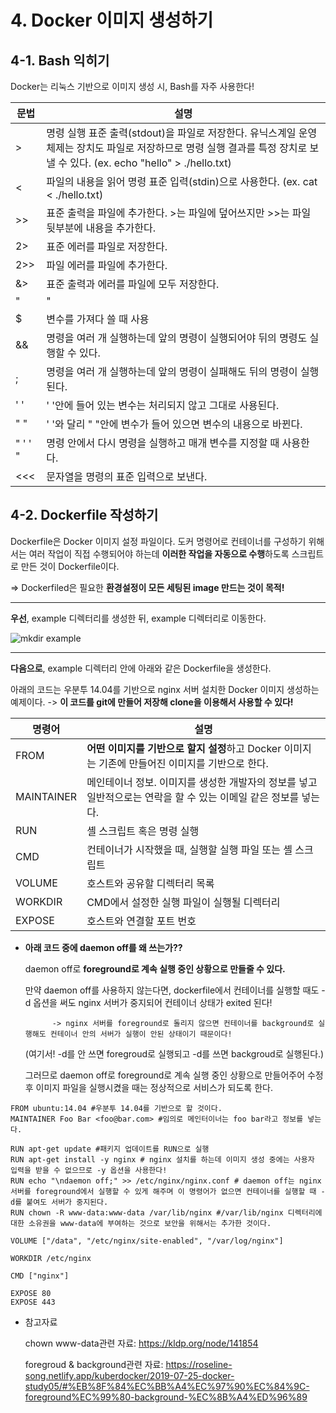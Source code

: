 # 4. Docker 이미지 생성하기

## 4-1. Bash 익히기

Docker는 리눅스 기반으로 이미지 생성 시, Bash를 자주 사용한다!

|문법|설명|
|---|----|
|>|명령 실행 표준 출력(stdout)을 파일로 저장한다. 유닉스계일 운영체제는 장치도 파일로 저장하므로 명령 실행 결과를 특정 장치로 보낼 수 있다. (ex. echo "hello" > ./hello.txt)|
|<|파일의 내용을 읽어 명령 표준 입력(stdin)으로 사용한다. (ex. cat < ./hello.txt)|
|>>|표준 출력을 파일에 추가한다. >는 파일에 덮어쓰지만 >>는 파일 뒷부분에 내용을 추가한다.|
|2>|표준 에러를 파일로 저장한다.|
|2>>|파일 에러를 파일에 추가한다.|
|&>|표준 출력과 에러를 파일에 모두 저장한다.|
|"|"|첫 번째 출력 값을 두 번째 명령에서 처리|
|$|변수를 가져다 쓸 때 사용|
|&&|명령을 여러 개 실행하는데 앞의 명령이 실행되어야 뒤의 명령도 실행할 수 있다.|
|;|명령을 여러 개 실행하는데 앞의 명령이 실패해도 뒤의 명령이 실행된다.|
|' '|' '안에 들어 있는 변수는 처리되지 않고 그대로 사용된다.|
|" "|' '와 달리 " "안에 변수가 들어 있으면 변수의 내용으로 바뀐다.|
|" ' ' "|명령 안에서 다시 명령을 실행하고 매개 변수를 지정할 때 사용한다.|
|<<<|문자열을 명령의 표준 입력으로 보낸다.|

## 4-2. Dockerfile 작성하기

Dockerfile은 Docker 이미지 설정 파일이다. 도커 명령어로 컨테이너를 구성하기 위해서는 여러 작업이 직접 수행되어야 하는데 **이러한 작업을 자동으로 수행**하도록 스크립트로 만든 것이 Dockerfile이다.

=> Dockerfiled은 필요한 **환경설정이 모든 세팅된 image 만드는 것이 목적!**

---

**우선**, example 디렉터리를 생성한 뒤, example 디렉터리로 이동한다.

![mkdir example](https://user-images.githubusercontent.com/59636424/128587500-847af09f-517b-4a46-ac88-74d00db2a737.PNG)

---

**다음으로**, example 디렉터리 안에 아래와 같은 Dockerfile을 생성한다.

아래의 코드는 우분투 14.04를 기반으로 nginx 서버 설치한 Docker 이미지 생성하는 예제이다. -> **이 코드를 git에 만들어 저장해 clone을 이용해서 사용할 수 있다!**

|명령어|설명|
|------|--------|
|FROM|**어떤 이미지를 기반으로 할지 설정**하고 Docker 이미지는 기존에 만들어진 이미지를 기반으로 한다.|
|MAINTAINER|메인테이너 정보. 이미지를 생성한 개발자의 정보를 넣고 일반적으로는 연락을 할 수 있는 이메일 같은 정보를 넣는다.|
|RUN|셸 스크립트 혹은 명령 실행|
|CMD|컨테이너가 시작했을 때, 실행할 실행 파일 또는 셸 스크립트|
|VOLUME|호스트와 공유할 디렉터리 목록|
|WORKDIR|CMD에서 설정한 실행 파일이 실행될 디렉터리|
|EXPOSE|호스트와 연결할 포트 번호|


* **아래 코드 중에 daemon off를 왜 쓰는가??**

    daemon off로 **foreground로 계속 실행 중인 상황으로 만들줄 수 있다.**
    
    만약 daemon off를 사용하지 않는다면, dockerfile에서 컨테이너를 실행할 때도 -d 옵션을 써도 nginx 서버가 중지되어 컨테이너 상태가 exited 된다!
    
            -> nginx 서버를 foreground로 돌리지 않으면 컨테이너를 background로 실행해도 컨테이너 안의 서버가 실행이 안된 상태이기 때문이다!
    
    (여기서! -d를 안 쓰면 foregroud로 실행되고 -d를 쓰면 backgroud로 실행된다.)
    
    그러므로 daemon off로 foreground로 계속 실행 중인 상황으로 만들어주어 수정 후 이미지 파일을 실행시켰을 때는 정상적으로 서비스가 되도록 한다.


~~~
FROM ubuntu:14.04 #우분투 14.04를 기반으로 할 것이다.
MAINTAINER Foo Bar <foo@bar.com> #임의로 메인터이너는 foo bar라고 정보를 넣는다.

RUN apt-get update #패키지 업데이트를 RUN으로 실행
RUN apt-get install -y nginx # nginx 설치를 하는데 이미지 생성 중에는 사용자 입력을 받을 수 없으므로 -y 옵션을 사용한다!
RUN echo "\ndaemon off;" >> /etc/nginx/nginx.conf # daemon off는 nginx 서버를 foreground에서 실행할 수 있게 해주며 이 명령어가 없으면 컨테이너를 실행할 때 -d를 붙여도 서버가 중지된다.
RUN chown -R www-data:www-data /var/lib/nginx #/var/lib/nginx 디렉터리에 대한 소유권을 www-data에 부여하는 것으로 보안을 위해서는 추가한 것이다.

VOLUME ["/data", "/etc/nginx/site-enabled", "/var/log/nginx"]

WORKDIR /etc/nginx

CMD ["nginx"]

EXPOSE 80
EXPOSE 443
~~~


* 참고자료

    chown www-data관련 자료: https://kldp.org/node/141854
    
    foregroud & background관련 자료: https://roseline-song.netlify.app/kuberdocker/2019-07-25-docker-study05/#%EB%8F%84%EC%BB%A4%EC%97%90%EC%84%9C-foreground%EC%99%80-background-%EC%8B%A4%ED%96%89
